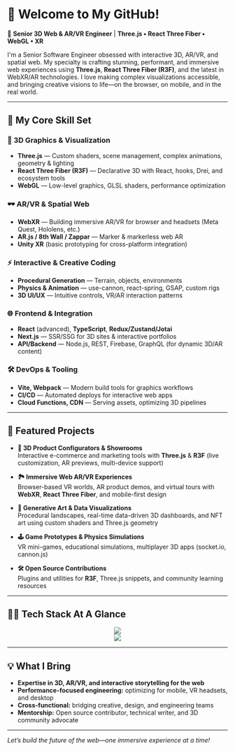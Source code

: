 # 👋 Welcome to My GitHub!

🚀 **Senior 3D Web & AR/VR Engineer** | **Three.js • React Three Fiber • WebGL • XR**

I'm a Senior Software Engineer obsessed with interactive 3D, AR/VR, and spatial web. My specialty is crafting stunning, performant, and immersive web experiences using **Three.js**, **React Three Fiber (R3F)**, and the latest in WebXR/AR technologies. I love making complex visualizations accessible, and bringing creative visions to life—on the browser, on mobile, and in the real world.

---

## 🌟 My Core Skill Set

### 🎨 3D Graphics & Visualization
- **Three.js** — Custom shaders, scene management, complex animations, geometry & lighting
- **React Three Fiber (R3F)** — Declarative 3D with React, hooks, Drei, and ecosystem tools
- **WebGL** — Low-level graphics, GLSL shaders, performance optimization

### 🕶️ AR/VR & Spatial Web
- **WebXR** — Building immersive AR/VR for browser and headsets (Meta Quest, Hololens, etc.)
- **AR.js / 8th Wall / Zappar** — Marker & markerless web AR
- **Unity XR** (basic prototyping for cross-platform integration)

### ⚡ Interactive & Creative Coding
- **Procedural Generation** — Terrain, objects, environments
- **Physics & Animation** — use-cannon, react-spring, GSAP, custom rigs
- **3D UI/UX** — Intuitive controls, VR/AR interaction patterns

### 🌐 Frontend & Integration
- **React** (advanced), **TypeScript**, **Redux/Zustand/Jotai**
- **Next.js** — SSR/SSG for 3D sites & interactive portfolios
- **API/Backend** — Node.js, REST, Firebase, GraphQL (for dynamic 3D/AR content)

### 🛠️ DevOps & Tooling
- **Vite, Webpack** — Modern build tools for graphics workflows
- **CI/CD** — Automated deploys for interactive web apps
- **Cloud Functions, CDN** — Serving assets, optimizing 3D pipelines

---

## 🚀 Featured Projects

- **🌌 3D Product Configurators & Showrooms**  
  Interactive e-commerce and marketing tools with **Three.js** & **R3F** (live customization, AR previews, multi-device support)

- **🏞️ Immersive Web AR/VR Experiences**  
  Browser-based VR worlds, AR product demos, and virtual tours with **WebXR**, **React Three Fiber**, and mobile-first design

- **🎨 Generative Art & Data Visualizations**  
  Procedural landscapes, real-time data-driven 3D dashboards, and NFT art using custom shaders and Three.js geometry

- **🕹️ Game Prototypes & Physics Simulations**  
  VR mini-games, educational simulations, multiplayer 3D apps (socket.io, cannon.js)

- **🛠️ Open Source Contributions**  
  Plugins and utilities for **R3F**, Three.js snippets, and community learning resources

---

## 🧑‍💻 Tech Stack At A Glance

<p align="center">
  <img src="https://skillicons.dev/icons?i=threejs,react,typescript,webgl,unity,redux,nextjs,nodejs,webpack,vite,firebase" />
  <br>
  <img src="https://skillicons.dev/icons?i=ar,vr,graphql,python,aws,azure,blender" />
</p>

---

## 💡 What I Bring

- **Expertise in 3D, AR/VR, and interactive storytelling for the web**
- **Performance-focused engineering:** optimizing for mobile, VR headsets, and desktop
- **Cross-functional:** bridging creative, design, and engineering teams
- **Mentorship:** Open source contributor, technical writer, and 3D community advocate

---

*Let’s build the future of the web—one immersive experience at a time!*
